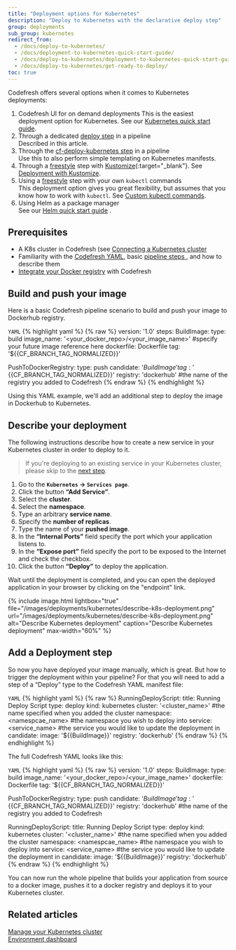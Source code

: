 ```yaml
---
title: "Deployment options for Kubernetes"
description: "Deploy to Kubernetes with the declarative deploy step"
group: deployments
sub_group: kubernetes
redirect_from:
  - /docs/deploy-to-kubernetes/
  - /docs/deployment-to-kubernetes-quick-start-guide/
  - /docs/deploy-to-kubernetes/deployment-to-kubernetes-quick-start-guide/
  - /docs/deploy-to-kubernetes/get-ready-to-deploy/
toc: true
---
```


Codefresh offers several options when it comes to Kubernetes deployments:

1. Codefresh UI for on demand deployments
  This is the easiest deployment option for Kubernetes. See our [Kubernetes quick start guide]({{site.baseurl}}/docs/getting-started/deployment-to-kubernetes-quick-start-guide/).
1. Through a dedicated [deploy step]({{site.baseurl}}/docs/pipelines/steps/deploy/) in a pipeline  
  Described in this article.
1. Through the [cf-deploy-kubernetes step]({{site.baseurl}}/docs/ci-cd-guides/kubernetes-templating/) in a pipeline  
  Use this to also perform simple templating on Kubernetes manifests.
1. Through a [freestyle]({{site.baseurl}}/docs/pipelines/steps/freestyle/) step with [Kustomize](https://kustomize.io){:target="\_blank"}. 
  See [Deployment with Kustomize]({{site.baseurl}}/docs/example-catalog/cd-examples/deploy-with-kustomize).
1. Using a [freestyle]({{site.baseurl}}/docs/codefresh-yaml/steps/freestyle/) step with your own `kubectl` commands  
  This deployment option gives you great flexibility, but assumes that you know how to work with `kubectl`. See [Custom kubectl commands]({{site.baseurl}}/docs/deployments/kubernetes/custom-kubectl-commands/).
1. Using Helm as a package manager  
  See our [Helm quick start guide]({{site.baseurl}}/docs/quick-start/ci-quickstart/deploy-with-helm/) .

## Prerequisites

* A K8s cluster in Codefresh (see [Connecting a Kubernetes cluster]({{site.baseurl}}/docs/integrations/kubernetes/#connect-a-kubernetes-cluster/) 
* Familiarity with the [Codefresh YAML]({{site.baseurl}}/docs/pipelines/what-is-the-codefresh-yaml/), basic [pipeline steps ]({{site.baseurl}}/docs/pipelines/steps/), and how to describe them
* [Integrate your Docker registry]({{site.baseurl}}/docs/integrations/docker-registries/) with Codefresh
  
## Build and push your image
Here is a basic Codefresh pipeline scenario to build and push your image to Dockerhub registry.
  
  `YAML`
{% highlight yaml %}
{% raw %}
version: '1.0'
steps:
  BuildImage:
    type: build
    image_name: '<your_docker_repo>/<your_image_name>' #specify your future image reference here
    dockerfile: Dockerfile
    tag: '${{CF_BRANCH_TAG_NORMALIZED}}'
    
  PushToDockerRegistry:
    type: push
    candidate: '${{BuildImage}}'
    tag: '${{CF_BRANCH_TAG_NORMALIZED}}'
    registry: 'dockerhub' #the name of the registry you added to Codefresh
{% endraw %}
{% endhighlight %}

Using this YAML example, we'll add an additional step to deploy the image in Dockerhub to Kubernetes.

## Describe your deployment
The following instructions describe how to create a new service in your Kubernetes cluster in order to deploy to it.
>If you're deploying to an existing service in your Kubernetes cluster, please skip to the [next step]({{site.baseurl}}/docs/getting-started/deployment-to-kubernetes-quick-start-guide/#add-a-deployment-step).


 1. Go to the **`Kubernetes` &#8594; `Services page`**.
 1. Click the button **“Add Service”**.
 1. Select the **cluster**.
 1. Select the **namespace**.
 1. Type an arbitrary **service name**.
 1. Specify the **number of replicas**.
 1. Type the name of your **pushed image**.
 1. In the **“Internal Ports”** field specify the port which your application listens to.
 1. In the **“Expose port”** field specify the port to be exposed to the Internet and check the checkbox.
 1. Click the button **“Deploy”** to deploy the application.
  
Wait until the deployment is completed, and you can open the deployed application in your browser by clicking on the "endpoint" link.

{% include image.html 
lightbox="true" 
file="/images/deployments/kubernetes/describe-k8s-deployment.png" 
url="/images/deployments/kubernetes/describe-k8s-deployment.png" 
alt="Describe Kubernetes deployment" 
caption="Describe Kubernetes deployment" 
max-width="60%" 
%}

## Add a Deployment step
So now you have deployed your image manually, which is great. But how to trigger the deployment within your pipeline? For that you will need to add a step of a “Deploy” type to the Codefresh YAML manifest file:

  `YAML`
{% highlight yaml %}
{% raw %}
RunningDeployScript:
    title: Running Deploy Script
    type: deploy
    kind: kubernetes
    cluster: '<cluster_name>' #the name specified when you added the cluster
    namespace: <namespcae_name> #the namespace you wish to deploy into
    service: <service_name> #the service you would like to update the deployment in
    candidate:
      image: '${{BuildImage}}'
      registry: 'dockerhub'
{% endraw %}
{% endhighlight %}

The full Codefresh YAML looks like this:

  `YAML`
{% highlight yaml %}
{% raw %}
version: '1.0'
steps:
  BuildImage:
    type: build
    image_name: '<your_docker_repo>/<your_image_name>'
    dockerfile: Dockerfile
    tag: '${{CF_BRANCH_TAG_NORMALIZED}}'
    
  PushToDockerRegistry:
    type: push
    candidate: '${{BuildImage}}'
    tag: '${{CF_BRANCH_TAG_NORMALIZED}}'
    registry: 'dockerhub' #the name of the registry you added to Codefresh
    
  RunningDeployScript:
    title: Running Deploy Script
    type: deploy
    kind: kubernetes
    cluster: '<cluster_name>' #the name specified when you added the cluster
    namespace: <namespcae_name> #the namespace you wish to deploy into
    service: <service_name> #the service you would like to update the deployment in
    candidate:
      image: '${{BuildImage}}'
      registry: 'dockerhub'
{% endraw %}
{% endhighlight %}

You can now run the whole pipeline that builds your application from source to a docker image, pushes it to a docker registry and deploys it to your Kubernetes cluster.

## Related articles
[Manage your Kubernetes cluster]({{site.baseurl}}/docs/deployments/kubernetes/manage-kubernetes/)  
[Environment dashboard]({{site.baseurl}}/docs/deployments/kubernetes/environment-dashboard/)  
